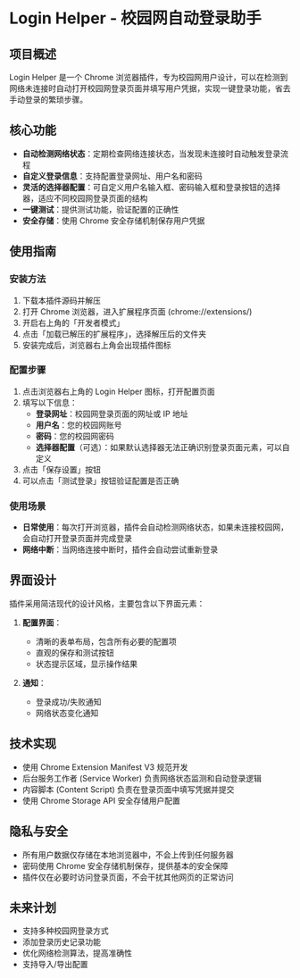 # Login Helper - 校园网自动登录助手

## 项目概述

Login Helper 是一个 Chrome 浏览器插件，专为校园网用户设计，可以在检测到网络未连接时自动打开校园网登录页面并填写用户凭据，实现一键登录功能，省去手动登录的繁琐步骤。

## 核心功能

- **自动检测网络状态**：定期检查网络连接状态，当发现未连接时自动触发登录流程
- **自定义登录信息**：支持配置登录网址、用户名和密码
- **灵活的选择器配置**：可自定义用户名输入框、密码输入框和登录按钮的选择器，适应不同校园网登录页面的结构
- **一键测试**：提供测试功能，验证配置的正确性
- **安全存储**：使用 Chrome 安全存储机制保存用户凭据

## 使用指南

### 安装方法

1. 下载本插件源码并解压
2. 打开 Chrome 浏览器，进入扩展程序页面 (chrome://extensions/)
3. 开启右上角的「开发者模式」
4. 点击「加载已解压的扩展程序」，选择解压后的文件夹
5. 安装完成后，浏览器右上角会出现插件图标

### 配置步骤

1. 点击浏览器右上角的 Login Helper 图标，打开配置页面
2. 填写以下信息：
   - **登录网址**：校园网登录页面的网址或 IP 地址
   - **用户名**：您的校园网账号
   - **密码**：您的校园网密码
   - **选择器配置**（可选）：如果默认选择器无法正确识别登录页面元素，可以自定义
3. 点击「保存设置」按钮
4. 可以点击「测试登录」按钮验证配置是否正确

### 使用场景

- **日常使用**：每次打开浏览器，插件会自动检测网络状态，如果未连接校园网，会自动打开登录页面并完成登录
- **网络中断**：当网络连接中断时，插件会自动尝试重新登录

## 界面设计

插件采用简洁现代的设计风格，主要包含以下界面元素：

1. **配置界面**：
   - 清晰的表单布局，包含所有必要的配置项
   - 直观的保存和测试按钮
   - 状态提示区域，显示操作结果

2. **通知**：
   - 登录成功/失败通知
   - 网络状态变化通知

## 技术实现

- 使用 Chrome Extension Manifest V3 规范开发
- 后台服务工作者 (Service Worker) 负责网络状态监测和自动登录逻辑
- 内容脚本 (Content Script) 负责在登录页面中填写凭据并提交
- 使用 Chrome Storage API 安全存储用户配置

## 隐私与安全

- 所有用户数据仅存储在本地浏览器中，不会上传到任何服务器
- 密码使用 Chrome 安全存储机制保存，提供基本的安全保障
- 插件仅在必要时访问登录页面，不会干扰其他网页的正常访问

## 未来计划

- 支持多种校园网登录方式
- 添加登录历史记录功能
- 优化网络检测算法，提高准确性
- 支持导入/导出配置